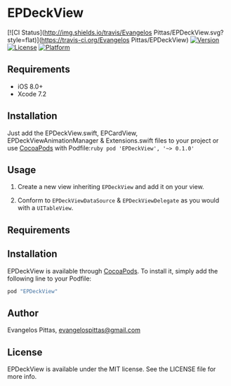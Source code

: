 # EPDeckView

[![CI Status](http://img.shields.io/travis/Evangelos Pittas/EPDeckView.svg?style=flat)](https://travis-ci.org/Evangelos Pittas/EPDeckView)
[![Version](https://img.shields.io/cocoapods/v/EPDeckView.svg?style=flat)](http://cocoapods.org/pods/EPDeckView)
[![License](https://img.shields.io/cocoapods/l/EPDeckView.svg?style=flat)](http://cocoapods.org/pods/EPDeckView)
[![Platform](https://img.shields.io/cocoapods/p/EPDeckView.svg?style=flat)](http://cocoapods.org/pods/EPDeckView)


## Requirements

- iOS 8.0+
- Xcode 7.2


## Installation
Just add the EPDeckView.swift, EPCardView, EPDeckViewAnimationManager & Extensions.swift files to your project or use
[CocoaPods](https://cocoapods.org) with Podfile:`ruby pod 'EPDeckView', '~> 0.1.0'`


## Usage
1) Create a new view inheriting `EPDeckView` and add it on your view.

2) Conform to `EPDeckViewDataSource` & `EPDeckViewDelegate` as you would with a `UITableView`.

## Requirements

## Installation

EPDeckView is available through [CocoaPods](http://cocoapods.org). To install
it, simply add the following line to your Podfile:

```ruby
pod "EPDeckView"
```

## Author

Evangelos Pittas, evangelospittas@gmail.com

## License

EPDeckView is available under the MIT license. See the LICENSE file for more info.

